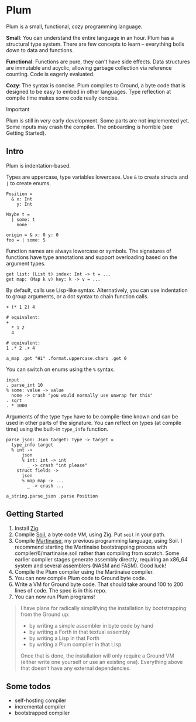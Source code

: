 # Plum

Plum is a small, functional, cozy programming language.

**Small**:
You can understand the entire language in an hour.
Plum has a structural type system.
There are few concepts to learn – everything boils down to data and functions.

**Functional**:
Functions are pure, they can't have side effects.
Data structures are immutable and acyclic, allowing garbage collection via reference counting.
Code is eagerly evaluated.

**Cozy**:
The syntax is concise.
Plum compiles to Ground, a byte code that is designed to be easy to embed in other languages.
Type reflection at compile time makes some code really concise.

> [!IMPORTANT]
> Plum is still in _very_ early development.
> Some parts are not implemented yet.
> Some inputs may crash the compiler.
> The onboarding is horrible (see Getting Started).

## Intro

Plum is indentation-based.

Types are uppercase, type variables lowercase.
Use `&` to create structs and `|` to create enums.

```plum
Position =
  & x: Int
    y: Int

Maybe t =
  | some: t
    none

origin = & x: 0 y: 0
foo = | some: 5
```

Function names are always lowercase or symbols.
The signatures of functions have type annotations and support overloading based on the argument types.

```plum
get list: (List t) index: Int -> t = ...
get map: (Map k v) key: k -> v = ...
```

By default, calls use Lisp-like syntax.
Alternatively, you can use indentation to group arguments, or a dot syntax to chain function calls.

```plum
+ (* 1 2) 4

# equivalent:
+
  * 1 2
  4

# equivalent:
1 .* 2 .+ 4
```

```plum
a_map .get "Hi" .format.uppercase.chars .get 0
```

You can switch on enums using the `%` syntax.

```plum
input
. parse_int 10
% some: value -> value
  none -> crash "you would normally use unwrap for this"
. sqrt
. * 1000
```

Arguments of the type `Type` have to be compile-time known and can be used in other parts of the signature.
You can reflect on types (at compile time) using the built-in `type_info` function.

```plum
parse json: Json target: Type -> target =
  type_info target
  % int ->
      json
      % int: int -> int
        _ -> crash "int please"
    struct fields ->
      json
      % map map -> ...
        _ -> crash ...

a_string.parse_json .parse Position
```

## Getting Started

1. Install [Zig](https://ziglang.org).
2. Compile [Soil](https://github.com/MarcelGarus/soil-zig), a byte code VM, using Zig.
   Put `soil` in your path.
3. Compile [Martinaise](https://github.com/MarcelGarus/martinaise), my previous programming language, using Soil.
   I recommend starting the Martinaise bootstrapping process with compiler/6/martinaise.soil rather than compiling from scratch.
   Some earlier compiler stages generate assembly directly, requiring an x86_64 system and several assemblers (NASM and FASM).
   Good luck!
4. Compile the Plum compiler using the Martinaise compiler.
5. You can now compile Plum code to Ground byte code.
6. Write a VM for Ground byte code.
   That should take around 100 to 200 lines of code.
   The spec is in this repo.
7. You can now run Plum programs!

> I have plans for radically simplifying the installation by bootstrapping from the Ground up:
>
> - by writing a simple assembler in byte code by hand
> - by writing a Forth in that textual assembly
> - by writing a Lisp in that Forth
> - by writing a Plum compiler in that Lisp
>
> Once that is done, the installation will only require a Ground VM (either write one yourself or use an existing one).
> Everything above that doesn't have any external dependencies.

## Some todos

- self-hosting compiler
- incremental compiler
- bootstrapped compiler
